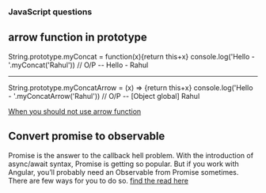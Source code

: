 ### JavaScript questions

## arrow function in prototype

String.prototype.myConcat = function(x){return this+x}
console.log('Hello - '.myConcat('Rahul')) // O/P -- Hello - Rahul

---

String.prototype.myConcatArrow = (x) => {return this+x}
console.log('Hello - '.myConcatArrow('Rahul')) // O/P -- [Object global] Rahul

[When you should not use arrow function](https://www.javascripttutorial.net/es6/when-you-should-not-use-arrow-functions/)

## Convert promise to observable

Promise is the answer to the callback hell problem. With the introduction of async/await syntax, Promise is getting so popular. But if you work with Angular, you’ll probably need an Observable from Promise sometimes. There are few ways for you to do so.
[find the read here](https://trungk18.com/experience/convert-promise-to-observable/)
